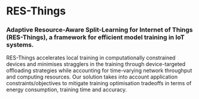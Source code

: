 # RES-Things
### Adaptive  Resource-Aware  Split-Learning for Internet of Things (RES-Things),  a  framework for efficient model  training in IoT systems. 
RES-Things accelerates local training in computationally constrained devices and minimises stragglers in the training through device-targeted offloading  strategies while  accounting  for  time-varying  network throughput  and  computing  resources.  Our  solution  takes  into account  application  constraints/objectives  to mitigate  training optimisation tradeoffs  in  terms of  energy  consumption,  training  time  and  accuracy.
